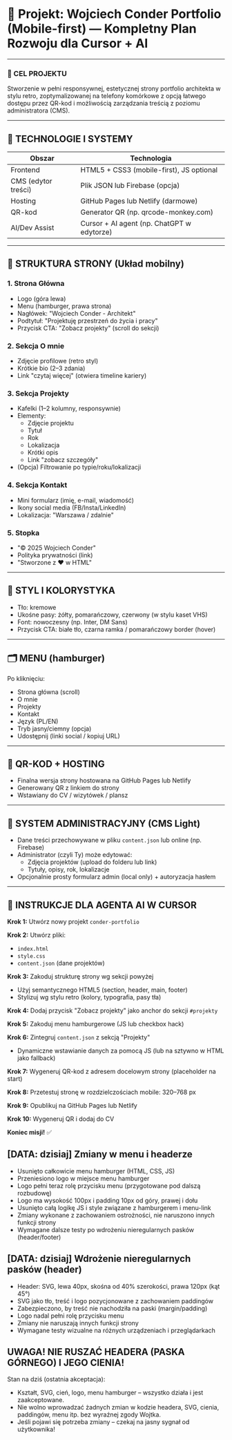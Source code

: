 # 📱 Projekt: Wojciech Conder Portfolio (Mobile-first) — Kompletny Plan Rozwoju dla Cursor + AI

---

### 🎯 CEL PROJEKTU
Stworzenie w pełni responsywnej, estetycznej strony portfolio architekta w stylu retro, zoptymalizowanej na telefony komórkowe z opcją łatwego dostępu przez QR-kod i możliwością zarządzania treścią z poziomu administratora (CMS).

---

## 🔧 TECHNOLOGIE I SYSTEMY
| Obszar | Technologia |
|--------|-------------|
| Frontend | HTML5 + CSS3 (mobile-first), JS optional |
| CMS (edytor treści) | Plik JSON lub Firebase (opcja) |
| Hosting | GitHub Pages lub Netlify (darmowe) |
| QR-kod | Generator QR (np. qrcode-monkey.com) |
| AI/Dev Assist | Cursor + AI agent (np. ChatGPT w edytorze) |

---

## 🧱 STRUKTURA STRONY (Układ mobilny)

### 1. Strona Główna
- Logo (góra lewa)
- Menu (hamburger, prawa strona)
- Nagłówek: "Wojciech Conder - Architekt"
- Podtytuł: "Projektuję przestrzeń do życia i pracy"
- Przycisk CTA: "Zobacz projekty" (scroll do sekcji)

### 2. Sekcja O mnie
- Zdjęcie profilowe (retro styl)
- Krótkie bio (2–3 zdania)
- Link "czytaj więcej" (otwiera timeline kariery)

### 3. Sekcja Projekty
- Kafelki (1–2 kolumny, responsywnie)
- Elementy:
  - Zdjęcie projektu
  - Tytuł
  - Rok
  - Lokalizacja
  - Krótki opis
  - Link "zobacz szczegóły"
- (Opcja) Filtrowanie po typie/roku/lokalizacji

### 4. Sekcja Kontakt
- Mini formularz (imię, e-mail, wiadomość)
- Ikony social media (FB/Insta/LinkedIn)
- Lokalizacja: "Warszawa / zdalnie"

### 5. Stopka
- "© 2025 Wojciech Conder"
- Polityka prywatności (link)
- "Stworzone z ♥ w HTML"

---

## 🌈 STYL I KOLORYSTYKA
- Tło: kremowe
- Ukośne pasy: żółty, pomarańczowy, czerwony (w stylu kaset VHS)
- Font: nowoczesny (np. Inter, DM Sans)
- Przycisk CTA: białe tło, czarna ramka / pomarańczowy border (hover)

---

## 🗂️ MENU (hamburger)
Po kliknięciu:
- Strona główna (scroll)
- O mnie
- Projekty
- Kontakt
- Język (PL/EN)
- Tryb jasny/ciemny (opcja)
- Udostępnij (linki social / kopiuj URL)

---

## 🔗 QR-KOD + HOSTING
- Finalna wersja strony hostowana na GitHub Pages lub Netlify
- Generowany QR z linkiem do strony
- Wstawiany do CV / wizytówek / plansz

---

## 🧠 SYSTEM ADMINISTRACYJNY (CMS Light)
- Dane treści przechowywane w pliku `content.json` lub online (np. Firebase)
- Administrator (czyli Ty) może edytować:
  - Zdjęcia projektów (upload do folderu lub link)
  - Tytuły, opisy, rok, lokalizacje
- Opcjonalnie prosty formularz admin (local only) + autoryzacja hasłem

---

## 🤖 INSTRUKCJE DLA AGENTA AI W CURSOR

**Krok 1:** Utwórz nowy projekt `conder-portfolio`

**Krok 2:** Utwórz pliki:
- `index.html`
- `style.css`
- `content.json` (dane projektów)

**Krok 3:** Zakoduj strukturę strony wg sekcji powyżej
- Użyj semantycznego HTML5 (section, header, main, footer)
- Stylizuj wg stylu retro (kolory, typografia, pasy tła)

**Krok 4:** Dodaj przycisk "Zobacz projekty" jako anchor do sekcji `#projekty`

**Krok 5:** Zakoduj menu hamburgerowe (JS lub checkbox hack)

**Krok 6:** Zintegruj `content.json` z sekcją "Projekty"
- Dynamiczne wstawianie danych za pomocą JS (lub na sztywno w HTML jako fallback)

**Krok 7:** Wygeneruj QR-kod z adresem docelowym strony (placeholder na start)

**Krok 8:** Przetestuj stronę w rozdzielczościach mobile: 320–768 px

**Krok 9:** Opublikuj na GitHub Pages lub Netlify

**Krok 10:** Wygeneruj QR i dodaj do CV

**Koniec misji!** ✅

## [DATA: dzisiaj] Zmiany w menu i headerze

- Usunięto całkowicie menu hamburger (HTML, CSS, JS)
- Przeniesiono logo w miejsce menu hamburger
- Logo pełni teraz rolę przycisku menu (przygotowane pod dalszą rozbudowę)
- Logo ma wysokość 100px i padding 10px od góry, prawej i dołu
- Usunięto całą logikę JS i style związane z hamburgerem i menu-link
- Zmiany wykonane z zachowaniem ostrożności, nie naruszono innych funkcji strony
- Wymagane dalsze testy po wdrożeniu nieregularnych pasków (header/footer)

## [DATA: dzisiaj] Wdrożenie nieregularnych pasków (header)

- Header: SVG, lewa 40px, skośna od 40% szerokości, prawa 120px (kąt 45°)
- SVG jako tło, treść i logo pozycjonowane z zachowaniem paddingów
- Zabezpieczono, by treść nie nachodziła na paski (margin/padding)
- Logo nadal pełni rolę przycisku menu
- Zmiany nie naruszają innych funkcji strony
- Wymagane testy wizualne na różnych urządzeniach i przeglądarkach

## UWAGA! NIE RUSZAĆ HEADERA (PASKA GÓRNEGO) I JEGO CIENIA!

Stan na dziś (ostatnia akceptacja):
- Kształt, SVG, cień, logo, menu hamburger – wszystko działa i jest zaakceptowane.
- Nie wolno wprowadzać żadnych zmian w kodzie headera, SVG, cienia, paddingów, menu itp. bez wyraźnej zgody Wojtka.
- Jeśli pojawi się potrzeba zmiany – czekaj na jasny sygnał od użytkownika!
